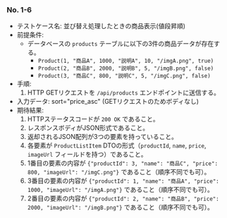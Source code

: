 ### No. 1-6

- テストケース名: 並び替え処理したときの商品表示(値段昇順)
- 前提条件:
  - データベースの `products` テーブルに以下の3件の商品データが存在する。
    - `Product(1, "商品A", 1000, "説明A", 10, "/imgA.png", true)`
    - `Product(2, "商品B", 2000, "説明B", 5, "/imgB.png", false)`
    - `Product(3, "商品C", 800, "説明C", 5, "/imgC.png", false)`
- 手順:
  1. HTTP GETリクエストを `/api/products` エンドポイントに送信する。
- 入力データ: sort="price_asc" (GETリクエストのためボディなし)
- 期待結果:
  1. HTTPステータスコードが `200 OK` であること。
  2. レスポンスボディがJSON形式であること。
  3. 返却されるJSON配列が3つの要素を持っていること。
  4. 各要素が `ProductListItem` DTOの形式（`productId`, `name`, `price`, `imageUrl` フィールドを持つ）であること。
  5. 1番目の要素の内容が `{"productId": 3, "name": "商品C", "price": 800, "imageUrl": "/imgC.png"}` であること（順序不同でも可）。
  6. 3番目の要素の内容が `{"productId": 1, "name": "商品A", "price": 1000, "imageUrl": "/imgA.png"}` であること（順序不同でも可）。
  7. 2番目の要素の内容が `{"productId": 2, "name": "商品B", "price": 2000, "imageUrl": "/imgB.png"}` であること（順序不同でも可）。
  